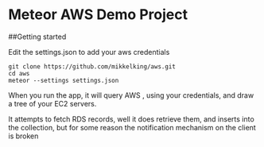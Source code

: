 # Meteor AWS Demo Project

##Getting started

Edit the settings.json to add your aws credentials

```
git clone https://github.com/mikkelking/aws.git
cd aws
meteor --settings settings.json
```

When you run the app, it will query AWS , using your credentials, and draw a tree of your EC2 servers.

It attempts to fetch RDS records, well it does retrieve them, and inserts into the collection, but for some reason the notification mechanism on the client is broken
